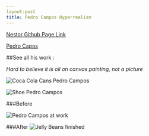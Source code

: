 ```yaml
---
layout:post
title: Pedro Campos Hyperrealism
---
```

[Nestor Github Page Link](http://nestor783.github.io/)

[Pedro Capos](http://www.pedrocampos.net/)

##See all his work :

 *Hard to believe it is oil on canvas painting, not a picture* 

![Coca Cola Cans Pedro Campos](http://bumbumbum.me/wp-content/uploads/2010/09/predro_campos7.jpg)

![Shoe Pedro Campos](http://trendland.com/wp-content/uploads/2013/02/pedro-campos-photorealistic-painting-07.jpg)

###Before

![Pedro Campos at work](https://twistedsifter.files.wordpress.com/2012/04/artist-pedro-campos.jpg)

###After
![Jelly Beans finished](http://bumbumbum.me/wp-content/uploads/2010/09/predro_campos1.jpg)


